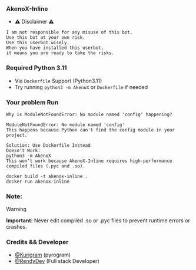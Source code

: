 ### AkenoX-Inline
- ⚠️ Disclaimer ⚠️
```
I am not responsible for any misuse of this bot.
Use this bot at your own risk.
Use this userbot wisely.
When you have installed this userbot,
it means you are ready to take the risks.
```
### Required Python 3.11
- Via `Dockerfile` Support (Python3.11)
- Try running `python3 -m AkenoX` or `Dockerfile` if needed

### Your problem Run
```
Why is ModuleNotFoundError: No module named 'config' happening?

ModuleNotFoundError: No module named 'config'
This happens because Python can't find the config module in your project.

Solution: Use Dockerfile Instead
Doesn’t Work:
python3 -m AkenoX
This won’t work because AkenoX-Inline requires high-performance compiled files (.pyc and .so).
```
```
docker build -t akenox-inline .
docker run akenox-inline
```

### Note:
> [!WARNING]
> <b>Important:</b> Never edit compiled .so or .pyc files to prevent runtime errors or crashes.

### Credits && Developer
- [@Kurigram](https://github.com/KurimuzonAkuma/pyrogram) (pyrogram)
- [@RendyDev](https://t.me/xtdevs) (Full stack Developer)
